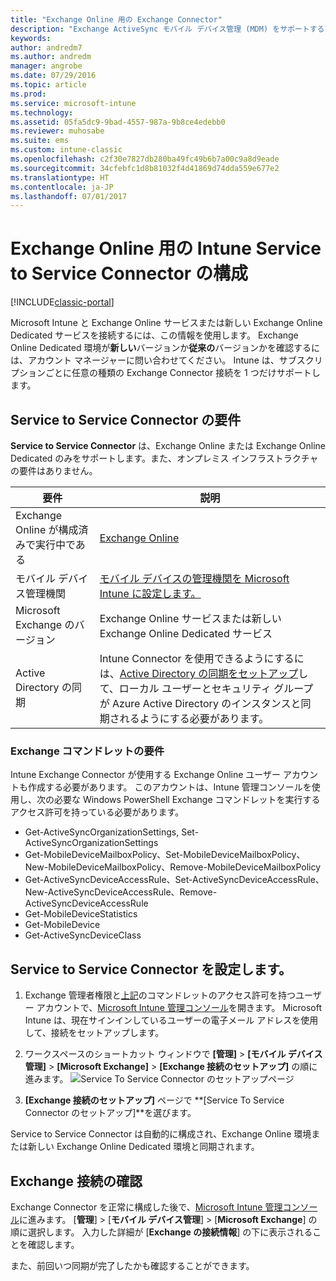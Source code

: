 ```yaml
---
title: "Exchange Online 用の Exchange Connector"
description: "Exchange ActiveSync モバイル デバイス管理 (MDM) をサポートするために、Intune を Office 365 Exchange サービスに接続する。"
keywords: 
author: andredm7
ms.author: andredm
manager: angrobe
ms.date: 07/29/2016
ms.topic: article
ms.prod: 
ms.service: microsoft-intune
ms.technology: 
ms.assetid: 05fa5dc9-9bad-4557-987a-9b8ce4edebb0
ms.reviewer: muhosabe
ms.suite: ems
ms.custom: intune-classic
ms.openlocfilehash: c2f30e7827db280ba49fc49b6b7a00c9a8d9eade
ms.sourcegitcommit: 34cfebfc1d8b81032f4d41869d74dda559e677e2
ms.translationtype: HT
ms.contentlocale: ja-JP
ms.lasthandoff: 07/01/2017
---
```

# <a name="configure-the-intune-service-to-service-connector-for-exchange-online"></a>Exchange Online 用の Intune Service to Service Connector の構成

[!INCLUDE[classic-portal](../includes/classic-portal.md)]

Microsoft Intune と Exchange Online サービスまたは新しい Exchange Online Dedicated サービスを接続するには、この情報を使用します。 Exchange Online Dedicated 環境が**新しい**バージョンか**従来の**バージョンかを確認するには、アカウント マネージャーに問い合わせてください。 Intune は、サブスクリプションごとに任意の種類の Exchange Connector 接続を 1 つだけサポートします。

## <a name="service-to-service-connector-requirements"></a>Service to Service Connector の要件
**Service to Service Connector** は、Exchange Online または Exchange Online Dedicated のみをサポートします。また、オンプレミス インフラストラクチャの要件はありません。

|要件|説明|
|---------------|--------------------|
|Exchange Online が構成済みで実行中である|[Exchange Online](https://technet.microsoft.com/library/jj200580.aspx) |
|モバイル デバイス管理機関| [モバイル デバイスの管理機関を Microsoft Intune に設定します。](prerequisites-for-enrollment.md#step-2-set-mdm-authority)|
|Microsoft Exchange のバージョン|Exchange Online サービスまたは新しい Exchange Online Dedicated サービス|/intune/users-permissions-add
|Active Directory の同期|Intune Connector を使用できるようにするには、[Active Directory の同期をセットアップ](/intune/users-permissions-add)して、ローカル ユーザーとセキュリティ グループが Azure Active Directory のインスタンスと同期されるようにする必要があります。|

### <a name="exchange-cmdlet-requirements"></a>Exchange コマンドレットの要件

Intune Exchange Connector が使用する Exchange Online ユーザー アカウントも作成する必要があります。 このアカウントは、Intune 管理コンソールを使用し、次の必要な Windows PowerShell Exchange コマンドレットを実行するアクセス許可を持っている必要があります。

 - Get-ActiveSyncOrganizationSettings, Set-ActiveSyncOrganizationSettings
 - Get-MobileDeviceMailboxPolicy、Set-MobileDeviceMailboxPolicy、New-MobileDeviceMailboxPolicy、Remove-MobileDeviceMailboxPolicy
 - Get-ActiveSyncDeviceAccessRule、Set-ActiveSyncDeviceAccessRule、New-ActiveSyncDeviceAccessRule、Remove-ActiveSyncDeviceAccessRule
 - Get-MobileDeviceStatistics
 - Get-MobileDevice
 - Get-ActiveSyncDeviceClass

## <a name="set-up-the-service-to-service-connector"></a>Service to Service Connector を設定します。

1. Exchange 管理者権限と[上記](#exchange-cmdlet-requirements)のコマンドレットのアクセス許可を持つユーザー アカウントで、[Microsoft Intune 管理コンソール](https://manage.microsoft.com)を開きます。 Microsoft Intune は、現在サインインしているユーザーの電子メール アドレスを使用して、接続をセットアップします。

2.  ワークスペースのショートカット ウィンドウで **[管理]** > **[モバイル デバイス管理]** > **[Microsoft Exchange]** > **[Exchange 接続のセットアップ]** の順に進みます。
![Service To Service Connector のセットアップページ](../media/intunesa5cservicetoserviceconnector.png)

3.  **[Exchange 接続のセットアップ]** ページで **[Service To Service Connector のセットアップ]**を選びます。


Service to Service Connector は自動的に構成され、Exchange Online 環境または新しい Exchange Online Dedicated 環境と同期されます。

## <a name="validate-your-exchange-connection"></a>Exchange 接続の確認

Exchange Connector を正常に構成した後で、[Microsoft Intune 管理コンソール](https://manage.microsoft.com)に進みます。 [**管理**] > [**モバイル デバイス管理**] > [**Microsoft Exchange**] の順に選択します。 入力した詳細が [**Exchange の接続情報**] の下に表示されることを確認します。

また、前回いつ同期が完了したかも確認することができます。
